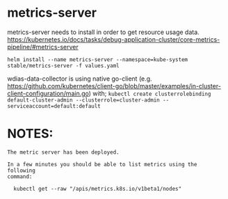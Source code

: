 # metrics-server
metrics-server needs to install in order to get resource usage data.
https://kubernetes.io/docs/tasks/debug-application-cluster/core-metrics-pipeline/#metrics-server

`helm install --name metrics-server --namespace=kube-system stable/metrics-server -f values.yaml`

wdias-data-collector is using native go-client (e.g. https://github.com/kubernetes/client-go/blob/master/examples/in-cluster-client-configuration/main.go) with;
`kubectl create clusterrolebinding default-cluster-admin --clusterrole=cluster-admin --serviceaccount=default:default`

# NOTES:
```
The metric server has been deployed.

In a few minutes you should be able to list metrics using the following
command:

  kubectl get --raw "/apis/metrics.k8s.io/v1beta1/nodes"
```
